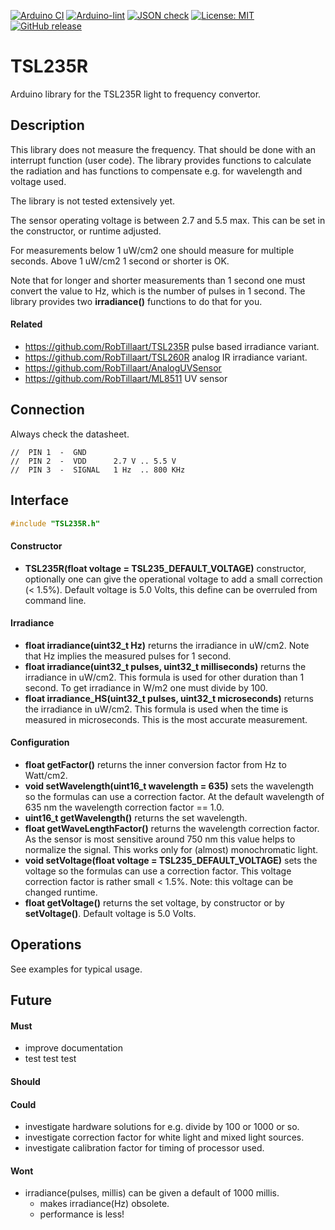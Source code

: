 
[![Arduino CI](https://github.com/RobTillaart/TSL235R/workflows/Arduino%20CI/badge.svg)](https://github.com/marketplace/actions/arduino_ci)
[![Arduino-lint](https://github.com/RobTillaart/TSL235R/actions/workflows/arduino-lint.yml/badge.svg)](https://github.com/RobTillaart/TSL235R/actions/workflows/arduino-lint.yml)
[![JSON check](https://github.com/RobTillaart/TSL235R/actions/workflows/jsoncheck.yml/badge.svg)](https://github.com/RobTillaart/TSL235R/actions/workflows/jsoncheck.yml)
[![License: MIT](https://img.shields.io/badge/license-MIT-green.svg)](https://github.com/RobTillaart/TSL235R/blob/master/LICENSE)
[![GitHub release](https://img.shields.io/github/release/RobTillaart/TSL235R.svg?maxAge=3600)](https://github.com/RobTillaart/TSL235R/releases)


# TSL235R

Arduino library for the TSL235R light to frequency convertor.


## Description

This library does not measure the frequency.
That should be done with an interrupt function (user code).
The library provides functions to calculate the radiation and 
has functions to compensate e.g. for wavelength and voltage used.

The library is not tested extensively yet.

The sensor operating voltage is between 2.7 and 5.5 max.
This can be set in the constructor, or runtime adjusted.

For measurements below 1 uW/cm2 one should measure for multiple seconds.
Above 1 uW/cm2 1 second or shorter is OK. 

Note that for longer and shorter measurements than 1 second one must 
convert the value to Hz, which is the number of pulses in 1 second.
The library provides two **irradiance()** functions to do that for you.


#### Related

- https://github.com/RobTillaart/TSL235R pulse based irradiance variant.
- https://github.com/RobTillaart/TSL260R analog IR irradiance variant.
- https://github.com/RobTillaart/AnalogUVSensor
- https://github.com/RobTillaart/ML8511  UV sensor


## Connection

Always check the datasheet.

```
//  PIN 1  -  GND
//  PIN 2  -  VDD      2.7 V .. 5.5 V
//  PIN 3  -  SIGNAL   1 Hz  .. 800 KHz
```


## Interface

```cpp
#include "TSL235R.h"
```

#### Constructor

- **TSL235R(float voltage = TSL235_DEFAULT_VOLTAGE)** constructor, optionally one can give the operational voltage 
to add a small correction (< 1.5%).
Default voltage is 5.0 Volts, this define can be overruled from command line.


#### Irradiance

- **float irradiance(uint32_t Hz)** returns the irradiance in uW/cm2.
Note that Hz implies the measured pulses for 1 second.
- **float irradiance(uint32_t pulses, uint32_t milliseconds)** returns the irradiance in uW/cm2.
This formula is used for other duration than 1 second.
To get irradiance in W/m2 one must divide by 100.
- **float irradiance_HS(uint32_t pulses, uint32_t microseconds)** returns the irradiance in uW/cm2.
This formula is used when the time is measured in microseconds. 
This is the most accurate measurement.

#### Configuration

- **float getFactor()** returns the inner conversion factor from Hz to Watt/cm2.
- **void setWavelength(uint16_t wavelength = 635)** sets the wavelength so the formulas can use a 
correction factor. 
At the default wavelength of 635 nm the wavelength correction factor == 1.0.
- **uint16_t getWavelength()** returns the set wavelength.
- **float getWaveLengthFactor()** returns the wavelength correction factor. 
As the sensor is most sensitive around 750 nm this value helps to normalize the signal.
This works only for (almost) monochromatic light.
- **void setVoltage(float voltage = TSL235_DEFAULT_VOLTAGE)** sets the voltage so the formulas can use a correction factor.
This voltage correction factor is rather small < 1.5%.
Note: this voltage can be changed runtime.
- **float getVoltage()** returns the set voltage, by constructor or by **setVoltage()**.
Default voltage is 5.0 Volts.


## Operations

See examples for typical usage.


## Future

#### Must

- improve documentation
- test test test

#### Should

#### Could

- investigate hardware solutions for e.g. divide by 100 or 1000 or so.
- investigate correction factor for white light and mixed light sources.
- investigate calibration factor for timing of processor used.

#### Wont

- irradiance(pulses, millis) can be given a default of 1000 millis.
  - makes irradiance(Hz) obsolete.
  - performance is less!

